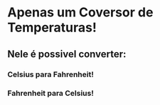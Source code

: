 # Apenas um Coversor de Temperaturas!
## Nele é possivel converter:
### Celsius para Fahrenheit!
### Fahrenheit para Celsius!
